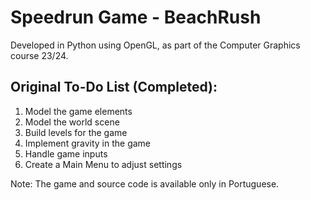 # Speedrun Game - BeachRush

Developed in Python using OpenGL, as part of the Computer Graphics course 23/24.

## Original To-Do List (Completed):

1. Model the game elements
2. Model the world scene
3. Build levels for the game
4. Implement gravity in the game
5. Handle game inputs
6. Create a Main Menu to adjust settings

Note: The game and source code is available only in Portuguese.
